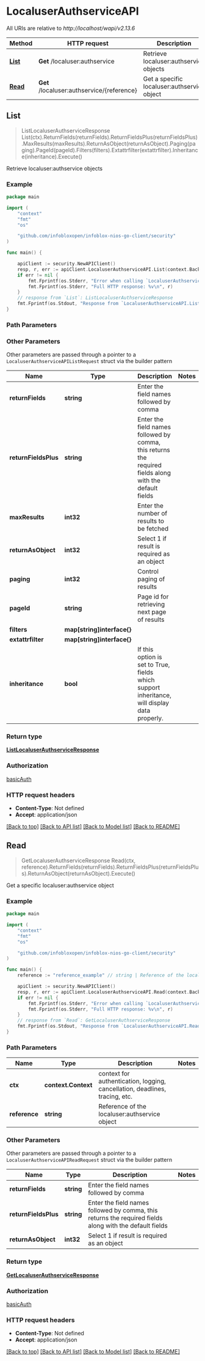 # LocaluserAuthserviceAPI

All URIs are relative to *http://localhost/wapi/v2.13.6*

Method | HTTP request | Description
------------- | ------------- | -------------
[**List**](LocaluserAuthserviceAPI.md#List) | **Get** /localuser:authservice | Retrieve localuser:authservice objects
[**Read**](LocaluserAuthserviceAPI.md#Read) | **Get** /localuser:authservice/{reference} | Get a specific localuser:authservice object



## List

> ListLocaluserAuthserviceResponse List(ctx).ReturnFields(returnFields).ReturnFieldsPlus(returnFieldsPlus).MaxResults(maxResults).ReturnAsObject(returnAsObject).Paging(paging).PageId(pageId).Filters(filters).Extattrfilter(extattrfilter).Inheritance(inheritance).Execute()

Retrieve localuser:authservice objects



### Example

```go
package main

import (
	"context"
	"fmt"
	"os"

	"github.com/infobloxopen/infoblox-nios-go-client/security"
)

func main() {

	apiClient := security.NewAPIClient()
	resp, r, err := apiClient.LocaluserAuthserviceAPI.List(context.Background()).Execute()
	if err != nil {
		fmt.Fprintf(os.Stderr, "Error when calling `LocaluserAuthserviceAPI.List``: %v\n", err)
		fmt.Fprintf(os.Stderr, "Full HTTP response: %v\n", r)
	}
	// response from `List`: ListLocaluserAuthserviceResponse
	fmt.Fprintf(os.Stdout, "Response from `LocaluserAuthserviceAPI.List`: %v\n", resp)
}
```

### Path Parameters



### Other Parameters

Other parameters are passed through a pointer to a `LocaluserAuthserviceAPIListRequest` struct via the builder pattern


Name | Type | Description  | Notes
------------- | ------------- | ------------- | -------------
**returnFields** | **string** | Enter the field names followed by comma | 
**returnFieldsPlus** | **string** | Enter the field names followed by comma, this returns the required fields along with the default fields | 
**maxResults** | **int32** | Enter the number of results to be fetched | 
**returnAsObject** | **int32** | Select 1 if result is required as an object | 
**paging** | **int32** | Control paging of results | 
**pageId** | **string** | Page id for retrieving next page of results | 
**filters** | **map[string]interface{}** |  | 
**extattrfilter** | **map[string]interface{}** |  | 
**inheritance** | **bool** | If this option is set to True, fields which support inheritance, will display data properly. | 

### Return type

[**ListLocaluserAuthserviceResponse**](ListLocaluserAuthserviceResponse.md)

### Authorization

[basicAuth](../README.md#basicAuth)

### HTTP request headers

- **Content-Type**: Not defined
- **Accept**: application/json

[[Back to top]](#) [[Back to API list]](../README.md#documentation-for-api-endpoints)
[[Back to Model list]](../README.md#documentation-for-models)
[[Back to README]](../README.md)


## Read

> GetLocaluserAuthserviceResponse Read(ctx, reference).ReturnFields(returnFields).ReturnFieldsPlus(returnFieldsPlus).ReturnAsObject(returnAsObject).Execute()

Get a specific localuser:authservice object



### Example

```go
package main

import (
	"context"
	"fmt"
	"os"

	"github.com/infobloxopen/infoblox-nios-go-client/security"
)

func main() {
	reference := "reference_example" // string | Reference of the localuser:authservice object

	apiClient := security.NewAPIClient()
	resp, r, err := apiClient.LocaluserAuthserviceAPI.Read(context.Background(), reference).Execute()
	if err != nil {
		fmt.Fprintf(os.Stderr, "Error when calling `LocaluserAuthserviceAPI.Read``: %v\n", err)
		fmt.Fprintf(os.Stderr, "Full HTTP response: %v\n", r)
	}
	// response from `Read`: GetLocaluserAuthserviceResponse
	fmt.Fprintf(os.Stdout, "Response from `LocaluserAuthserviceAPI.Read`: %v\n", resp)
}
```

### Path Parameters


Name | Type | Description  | Notes
------------- | ------------- | ------------- | -------------
**ctx** | **context.Context** | context for authentication, logging, cancellation, deadlines, tracing, etc.
**reference** | **string** | Reference of the localuser:authservice object | 

### Other Parameters

Other parameters are passed through a pointer to a `LocaluserAuthserviceAPIReadRequest` struct via the builder pattern


Name | Type | Description  | Notes
------------- | ------------- | ------------- | -------------
**returnFields** | **string** | Enter the field names followed by comma | 
**returnFieldsPlus** | **string** | Enter the field names followed by comma, this returns the required fields along with the default fields | 
**returnAsObject** | **int32** | Select 1 if result is required as an object | 

### Return type

[**GetLocaluserAuthserviceResponse**](GetLocaluserAuthserviceResponse.md)

### Authorization

[basicAuth](../README.md#basicAuth)

### HTTP request headers

- **Content-Type**: Not defined
- **Accept**: application/json

[[Back to top]](#) [[Back to API list]](../README.md#documentation-for-api-endpoints)
[[Back to Model list]](../README.md#documentation-for-models)
[[Back to README]](../README.md)

